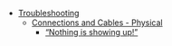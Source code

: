 *   [Troubleshooting](h.g2ud8d4rvknq)
    *   [Connections and Cables - Physical](h.g2ud8d4rvknq#connections-and-cables---physical)
        *   [“Nothing is showing up!”](h.g2ud8d4rvknq#nothing-is-showing-up) 